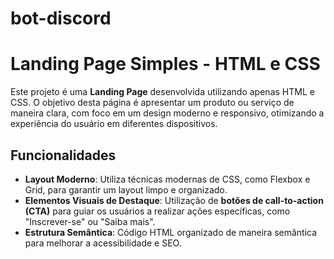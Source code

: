 # bot-discord
# Landing Page Simples - HTML e CSS

Este projeto é uma **Landing Page** desenvolvida utilizando apenas HTML e CSS. O objetivo desta página é apresentar um produto ou serviço de maneira clara, com foco em um design moderno e responsivo, otimizando a experiência do usuário em diferentes dispositivos.

## Funcionalidades

- **Layout Moderno**: Utiliza técnicas modernas de CSS, como Flexbox e Grid, para garantir um layout limpo e organizado.
- **Elementos Visuais de Destaque**: Utilização de **botões de call-to-action (CTA)** para guiar os usuários a realizar ações específicas, como "Inscrever-se" ou "Saiba mais".
- **Estrutura Semântica**: Código HTML organizado de maneira semântica para melhorar a acessibilidade e SEO.
